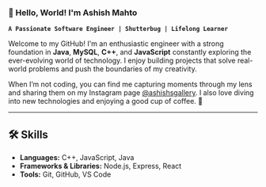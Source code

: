 ### 👋 Hello, World! I'm Ashish Mahto  
**`A Passionate Software Engineer | Shutterbug | Lifelong Learner`**  

Welcome to my GitHub! I'm an enthusiastic engineer with a strong foundation in  **Java**, **MySQL**, **C++**, and **JavaScript**  constantly exploring the ever-evolving world of technology. I enjoy building projects that solve real-world problems and push the boundaries of my creativity.  

When I’m not coding, you can find me capturing moments through my lens and sharing them on my Instagram page [@ashishsgallery](https://www.instagram.com/ashishsgallery/). 
I also love diving into new technologies and enjoying a good cup of coffee. 🌟  

---  
## 🛠️ Skills

- **Languages:** C++, JavaScript, Java
- **Frameworks & Libraries:** Node.js, Express, React
- **Tools:** Git, GitHub, VS Code
  
